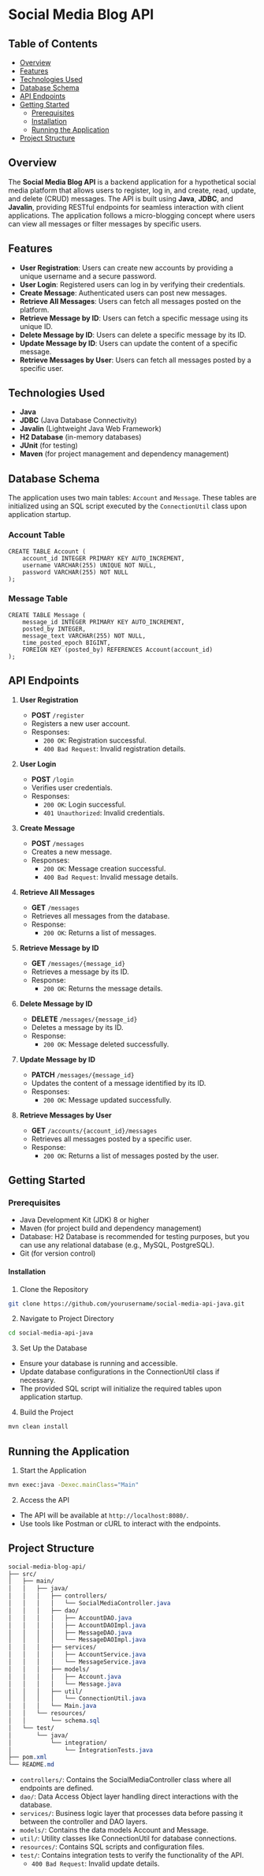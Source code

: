 # Social Media Blog API

## Table of Contents
- [Overview](#overview)
- [Features](#features)
- [Technologies Used](#technologies-used)
- [Database Schema](#database-schema)
- [API Endpoints](#api-endpoints)
- [Getting Started](#getting-started)
  - [Prerequisites](#prerequisites)
  - [Installation](#installation)
  - [Running the Application](#running-the-application)
- [Project Structure](#project-structure)

## Overview

The **Social Media Blog API** is a backend application for a hypothetical social media platform that allows users to register, log in, and create, read, update, and delete (CRUD) messages. The API is built using **Java**, **JDBC**, and **Javalin**, providing RESTful endpoints for seamless interaction with client applications. The application follows a micro-blogging concept where users can view all messages or filter messages by specific users.

## Features

- **User Registration**: Users can create new accounts by providing a unique username and a secure password.
- **User Login**: Registered users can log in by verifying their credentials.
- **Create Message**: Authenticated users can post new messages.
- **Retrieve All Messages**: Users can fetch all messages posted on the platform.
- **Retrieve Message by ID**: Users can fetch a specific message using its unique ID.
- **Delete Message by ID**: Users can delete a specific message by its ID.
- **Update Message by ID**: Users can update the content of a specific message.
- **Retrieve Messages by User**: Users can fetch all messages posted by a specific user.

## Technologies Used

- **Java**
- **JDBC** (Java Database Connectivity)
- **Javalin** (Lightweight Java Web Framework)
- **H2 Database** (in-memory databases)
- **JUnit** (for testing)
- **Maven** (for project management and dependency management)

## Database Schema

The application uses two main tables: `Account` and `Message`. These tables are initialized using an SQL script executed by the `ConnectionUtil` class upon application startup.

### Account Table

```mysql
CREATE TABLE Account (
    account_id INTEGER PRIMARY KEY AUTO_INCREMENT,
    username VARCHAR(255) UNIQUE NOT NULL,
    password VARCHAR(255) NOT NULL
);
```

### Message Table

```mysql
CREATE TABLE Message (
    message_id INTEGER PRIMARY KEY AUTO_INCREMENT,
    posted_by INTEGER,
    message_text VARCHAR(255) NOT NULL,
    time_posted_epoch BIGINT,
    FOREIGN KEY (posted_by) REFERENCES Account(account_id)
);
```
## API Endpoints

1. **User Registration**
   - **POST** `/register`
   - Registers a new user account.
   - Responses:
     - `200 OK`: Registration successful.
     - `400 Bad Request`: Invalid registration details.

2. **User Login**
   - **POST** `/login`
   - Verifies user credentials.
   - Responses:
     - `200 OK`: Login successful.
     - `401 Unauthorized`: Invalid credentials.

3. **Create Message**
   - **POST** `/messages`
   - Creates a new message.
   - Responses:
     - `200 OK`: Message creation successful.
     - `400 Bad Request`: Invalid message details.

4. **Retrieve All Messages**
   - **GET** `/messages`
   - Retrieves all messages from the database.
   - Response:
     - `200 OK`: Returns a list of messages.

5. **Retrieve Message by ID**
   - **GET** `/messages/{message_id}`
   - Retrieves a message by its ID.
   - Response:
     - `200 OK`: Returns the message details.

6. **Delete Message by ID**
   - **DELETE** `/messages/{message_id}`
   - Deletes a message by its ID.
   - Response:
     - `200 OK`: Message deleted successfully.

7. **Update Message by ID**
   - **PATCH** `/messages/{message_id}`
   - Updates the content of a message identified by its ID.
   - Responses:
     - `200 OK`: Message updated successfully.

8. **Retrieve Messages by User**
   - **GET** `/accounts/{account_id}/messages`
   - Retrieves all messages posted by a specific user.
   - Response:
     - `200 OK`: Returns a list of messages posted by the user.

## Getting Started
### Prerequisites
- Java Development Kit (JDK) 8 or higher
- Maven (for project build and dependency management)
- Database: H2 Database is recommended for testing purposes, but you can use any relational database (e.g., MySQL, PostgreSQL).
- Git (for version control)
#### Installation

1. Clone the Repository
```bash
git clone https://github.com/yourusername/social-media-api-java.git
```
2. Navigate to Project Directory

```bash
cd social-media-api-java
```

3. Set Up the Database
- Ensure your database is running and accessible.
- Update database configurations in the ConnectionUtil class if necessary.
- The provided SQL script will initialize the required tables upon application startup.

4. Build the Project

```bash
mvn clean install
```

## Running the Application
1. Start the Application
```bash
mvn exec:java -Dexec.mainClass="Main"
```

2. Access the API
- The API will be available at `http://localhost:8080/`.
- Use tools like Postman or cURL to interact with the endpoints.

## Project Structure
```css
social-media-blog-api/
├── src/
│   ├── main/
│   │   ├── java/
│   │   │   ├── controllers/
│   │   │   │   └── SocialMediaController.java
│   │   │   ├── dao/
│   │   │   │   ├── AccountDAO.java
│   │   │   │   ├── AccountDAOImpl.java
│   │   │   │   ├── MessageDAO.java
│   │   │   │   └── MessageDAOImpl.java
│   │   │   ├── services/
│   │   │   │   ├── AccountService.java
│   │   │   │   └── MessageService.java
│   │   │   ├── models/
│   │   │   │   ├── Account.java
│   │   │   │   └── Message.java
│   │   │   ├── util/
│   │   │   │   └── ConnectionUtil.java
│   │   │   └── Main.java
│   │   └── resources/
│   │       └── schema.sql
│   └── test/
│       └── java/
│           └── integration/
│               └── IntegrationTests.java
├── pom.xml
└── README.md
```
- `controllers/`: Contains the SocialMediaController class where all endpoints are defined.
- `dao/`: Data Access Object layer handling direct interactions with the database.
- `services/`: Business logic layer that processes data before passing it between the controller and DAO layers.
- `models/`: Contains the data models Account and Message.
- `util/`: Utility classes like ConnectionUtil for database connections.
- `resources/`: Contains SQL scripts and configuration files.
- `test/`: Contains integration tests to verify the functionality of the API.
     - `400 Bad Request`: Invalid update details.
